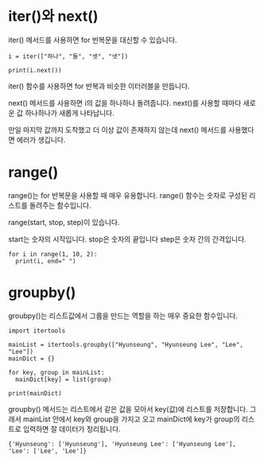 # iter()와 next()
iter() 메서드를 사용하면 for 반복문을 대신할 수 있습니다.

```
i = iter(["하나", "둘", "셋", "넷"])

print(i.next())
```

iter() 함수를 사용하면 for 반복과 비슷한 이터러블을 만듭니다.

next() 메서드를 사용하면 i의 값을 하나하나 돌려줍니다. next()를 사용할 때마다 새로운 값 하나하나가 새롭게 나타납니다.

만일 마지막 값까지 도착했고 더 이상 값이 존재하지 않는데 next() 메서드를 사용했다면 에러가 생깁니다.

# range()
range()는 for 반복문을 사용할 때 매우 유용합니다. range() 함수는 숫자로 구성된 리스트를 돌려주는 함수입니다.

range(start, stop, step)이 있습니다.

start는 숫자의 시작입니다.
stop은 숫자의 끝입니다
step은 숫자 간의 간격입니다.


```
for i in range(1, 10, 2):
  print(i, end=" ")
```

# groupby()
groubpy()는 리스트값에서 그룹을 만드는 역할을 하는 매우 중요한 함수입니다.

```
import itertools

mainList = itertools.groupby(["Hyunseung", "Hyunseung Lee", "Lee", "Lee"])
mainDict = {}

for key, group in mainList:
  mainDict[key] = list(group)

print(mainDict)
```

groupby() 메서드는 리스트에서 같은 값을 모아서 key(값)에 리스트를 저장합니다. 그래서 mainList 안에서 key와 group을 가지고 오고 mainDict에 key가 group의 리스트로 입력하면 잘 데이터가 정리됩니다.

```
{'Hyunseung': ['Hyunseung'], 'Hyunseung Lee': ['Hyunseung Lee'], 'Lee': ['Lee', 'Lee']}
```
